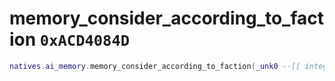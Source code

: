 # memory_consider_according_to_faction `0xACD4084D`

```lua
natives.ai_memory.memory_consider_according_to_faction(_unk0 --[[ integer ]], _unk1 --[[ integer ]])
```